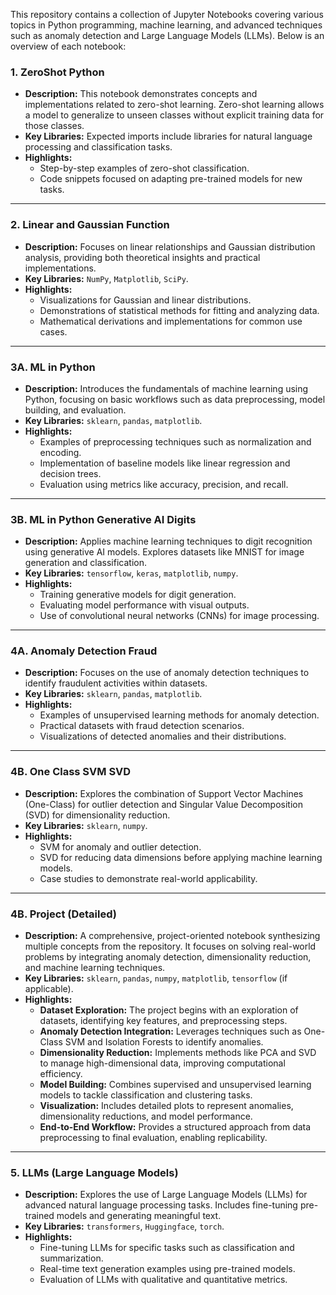 This repository contains a collection of Jupyter Notebooks covering various topics in Python programming, machine learning, and advanced techniques such as anomaly detection and Large Language Models (LLMs). Below is an overview of each notebook:

### 1. ZeroShot Python
- **Description:** This notebook demonstrates concepts and implementations related to zero-shot learning. Zero-shot learning allows a model to generalize to unseen classes without explicit training data for those classes.
- **Key Libraries:** Expected imports include libraries for natural language processing and classification tasks.
- **Highlights:**
  - Step-by-step examples of zero-shot classification.
  - Code snippets focused on adapting pre-trained models for new tasks.

---

### 2. Linear and Gaussian Function
- **Description:** Focuses on linear relationships and Gaussian distribution analysis, providing both theoretical insights and practical implementations.
- **Key Libraries:** `NumPy`, `Matplotlib`, `SciPy`.
- **Highlights:**
  - Visualizations for Gaussian and linear distributions.
  - Demonstrations of statistical methods for fitting and analyzing data.
  - Mathematical derivations and implementations for common use cases.

---

### 3A. ML in Python
- **Description:** Introduces the fundamentals of machine learning using Python, focusing on basic workflows such as data preprocessing, model building, and evaluation.
- **Key Libraries:** `sklearn`, `pandas`, `matplotlib`.
- **Highlights:**
  - Examples of preprocessing techniques such as normalization and encoding.
  - Implementation of baseline models like linear regression and decision trees.
  - Evaluation using metrics like accuracy, precision, and recall.

---

### 3B. ML in Python Generative AI Digits
- **Description:** Applies machine learning techniques to digit recognition using generative AI models. Explores datasets like MNIST for image generation and classification.
- **Key Libraries:** `tensorflow`, `keras`, `matplotlib`, `numpy`.
- **Highlights:**
  - Training generative models for digit generation.
  - Evaluating model performance with visual outputs.
  - Use of convolutional neural networks (CNNs) for image processing.

---

### 4A. Anomaly Detection Fraud
- **Description:** Focuses on the use of anomaly detection techniques to identify fraudulent activities within datasets.
- **Key Libraries:** `sklearn`, `pandas`, `matplotlib`.
- **Highlights:**
  - Examples of unsupervised learning methods for anomaly detection.
  - Practical datasets with fraud detection scenarios.
  - Visualizations of detected anomalies and their distributions.

---

### 4B. One Class SVM SVD
- **Description:** Explores the combination of Support Vector Machines (One-Class) for outlier detection and Singular Value Decomposition (SVD) for dimensionality reduction.
- **Key Libraries:** `sklearn`, `numpy`.
- **Highlights:**
  - SVM for anomaly and outlier detection.
  - SVD for reducing data dimensions before applying machine learning models.
  - Case studies to demonstrate real-world applicability.

---

### 4B. Project (Detailed)
- **Description:** A comprehensive, project-oriented notebook synthesizing multiple concepts from the repository. It focuses on solving real-world problems by integrating anomaly detection, dimensionality reduction, and machine learning techniques.
- **Key Libraries:** `sklearn`, `pandas`, `numpy`, `matplotlib`, `tensorflow` (if applicable).
- **Highlights:**
  - **Dataset Exploration:** The project begins with an exploration of datasets, identifying key features, and preprocessing steps.
  - **Anomaly Detection Integration:** Leverages techniques such as One-Class SVM and Isolation Forests to identify anomalies.
  - **Dimensionality Reduction:** Implements methods like PCA and SVD to manage high-dimensional data, improving computational efficiency.
  - **Model Building:** Combines supervised and unsupervised learning models to tackle classification and clustering tasks.
  - **Visualization:** Includes detailed plots to represent anomalies, dimensionality reductions, and model performance.
  - **End-to-End Workflow:** Provides a structured approach from data preprocessing to final evaluation, enabling replicability.

---

### 5. LLMs (Large Language Models)
- **Description:** Explores the use of Large Language Models (LLMs) for advanced natural language processing tasks. Includes fine-tuning pre-trained models and generating meaningful text.
- **Key Libraries:** `transformers`, `Huggingface`, `torch`.
- **Highlights:**
  - Fine-tuning LLMs for specific tasks such as classification and summarization.
  - Real-time text generation examples using pre-trained models.
  - Evaluation of LLMs with qualitative and quantitative metrics.
